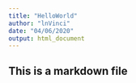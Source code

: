```yaml
---
title: "HelloWorld"
author: "lnVinci"
date: "04/06/2020"
output: html_document
---
```

## This is a markdown file